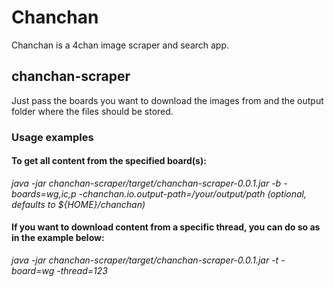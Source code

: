 # Chanchan

Chanchan is a 4chan image scraper and search app.

## chanchan-scraper

Just pass the boards you want to download the images from and the output folder where the files should be stored.

### Usage examples

#### To get all content from the specified board(s):

<em>java -jar chanchan-scraper/target/chanchan-scraper-0.0.1.jar -b -boards=wg,ic,p -chanchan.io.output-path=/your/output/path (optional, defaults to ${HOME}/chanchan)</em>

#### If you want to download content from a specific thread, you can do so as in the example below:

<em>java -jar chanchan-scraper/target/chanchan-scraper-0.0.1.jar -t -board=wg -thread=123</em>
